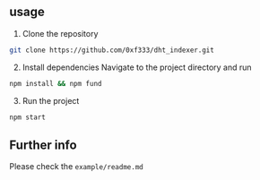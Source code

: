 ## usage

1. Clone the repository
```bash
git clone https://github.com/0xf333/dht_indexer.git
```

2. Install dependencies
Navigate to the project directory and run
```bash
npm install && npm fund
```

3. Run the project
```bash
npm start
```

## Further info
Please check the `example/readme.md` 